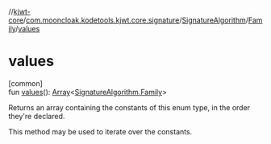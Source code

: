 //[kjwt-core](../../../../index.md)/[com.mooncloak.kodetools.kjwt.core.signature](../../index.md)/[SignatureAlgorithm](../index.md)/[Family](index.md)/[values](values.md)

# values

[common]\
fun [values](values.md)(): [Array](https://kotlinlang.org/api/latest/jvm/stdlib/kotlin/-array/index.html)&lt;[SignatureAlgorithm.Family](index.md)&gt;

Returns an array containing the constants of this enum type, in the order they're declared.

This method may be used to iterate over the constants.
